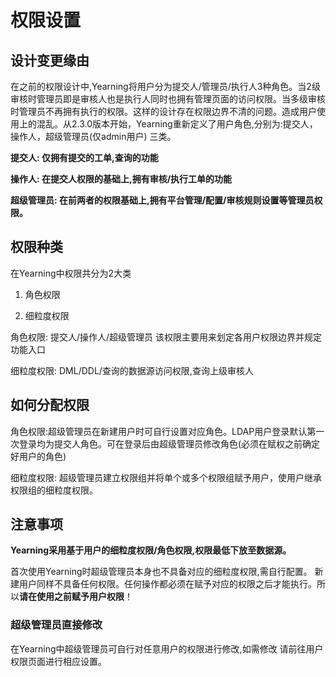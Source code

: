 # 权限设置

## 设计变更缘由

在之前的权限设计中,Yearning将用户分为提交人/管理员/执行人3种角色。当2级审核时管理员即是审核人也是执行人同时也拥有管理页面的访问权限。当多级审核时管理员不再拥有执行的权限。这样的设计存在权限边界不清的问题。造成用户使用上的混乱。从2.3.0版本开始，Yearning重新定义了用户角色,分别为:提交人，操作人，超级管理员(仅admin用户) 三类。

**提交人: 仅拥有提交的工单,查询的功能**

**操作人: 在提交人权限的基础上,拥有审核/执行工单的功能**

**超级管理员: 在前两者的权限基础上,拥有平台管理/配置/审核规则设置等管理员权限。**

## 权限种类
在Yearning中权限共分为2大类

1. 角色权限

2. 细粒度权限

角色权限: 提交人/操作人/超级管理员  该权限主要用来划定各用户权限边界并规定功能入口

细粒度权限: DML/DDL/查询的数据源访问权限,查询上级审核人

## 如何分配权限
角色权限:超级管理员在新建用户时可自行设置对应角色。LDAP用户登录默认第一次登录均为提交人角色。可在登录后由超级管理员修改角色(必须在赋权之前确定好用户的角色)

细粒度权限: 超级管理员建立权限组并将单个或多个权限组赋予用户，使用户继承权限组的细粒度权限。

## 注意事项
**Yearning采用基于用户的细粒度权限/角色权限,权限最低下放至数据源。** 

首次使用Yearning时超级管理员本身也不具备对应的细粒度权限,需自行配置。 新建用户同样不具备任何权限。任何操作都必须在赋予对应的权限之后才能执行。所以**请在使用之前赋予用户权限**！

### 超级管理员直接修改

在Yearning中超级管理员可自行对任意用户的权限进行修改,如需修改 请前往用户权限页面进行相应设置。

